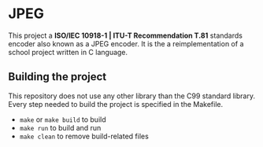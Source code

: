 # JPEG

This project a **ISO/IEC 10918-1 | ITU-T Recommendation T.81** standards encoder also known as a JPEG encoder.
It is the a reimplementation of a school project written in C language.

## Building the project

This repository does not use any other library than the C99 standard library.
Every step needed to build the project is specified in the Makefile.

- `make` or `make build` to build
- `make run` to build and run
- `make clean` to remove build-related files
